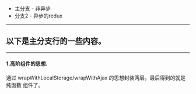 * 主分支 - 非异步
* 分支2  - 异步的redux

* * *

## 以下是主分支行的一些内容。


* * *

#### 1.高阶组件的思想.

通过 wrapWithLocalStorage/wrapWithAjax 的思想封装两层。最后得到的就是 纯函数 组件了。